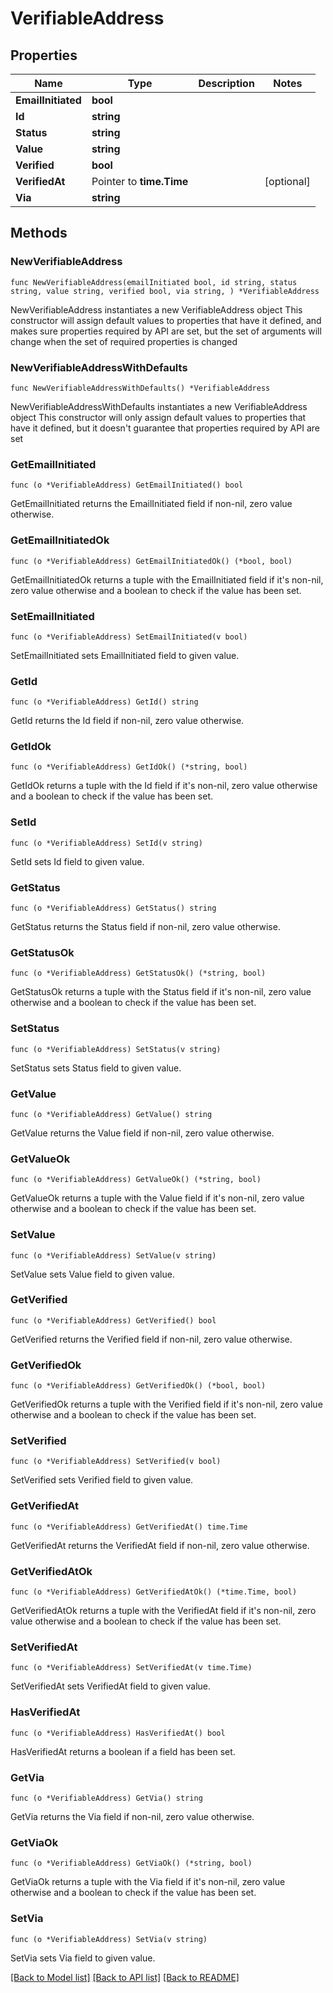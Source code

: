 # VerifiableAddress

## Properties

Name | Type | Description | Notes
------------ | ------------- | ------------- | -------------
**EmailInitiated** | **bool** |  | 
**Id** | **string** |  | 
**Status** | **string** |  | 
**Value** | **string** |  | 
**Verified** | **bool** |  | 
**VerifiedAt** | Pointer to **time.Time** |  | [optional] 
**Via** | **string** |  | 

## Methods

### NewVerifiableAddress

`func NewVerifiableAddress(emailInitiated bool, id string, status string, value string, verified bool, via string, ) *VerifiableAddress`

NewVerifiableAddress instantiates a new VerifiableAddress object
This constructor will assign default values to properties that have it defined,
and makes sure properties required by API are set, but the set of arguments
will change when the set of required properties is changed

### NewVerifiableAddressWithDefaults

`func NewVerifiableAddressWithDefaults() *VerifiableAddress`

NewVerifiableAddressWithDefaults instantiates a new VerifiableAddress object
This constructor will only assign default values to properties that have it defined,
but it doesn't guarantee that properties required by API are set

### GetEmailInitiated

`func (o *VerifiableAddress) GetEmailInitiated() bool`

GetEmailInitiated returns the EmailInitiated field if non-nil, zero value otherwise.

### GetEmailInitiatedOk

`func (o *VerifiableAddress) GetEmailInitiatedOk() (*bool, bool)`

GetEmailInitiatedOk returns a tuple with the EmailInitiated field if it's non-nil, zero value otherwise
and a boolean to check if the value has been set.

### SetEmailInitiated

`func (o *VerifiableAddress) SetEmailInitiated(v bool)`

SetEmailInitiated sets EmailInitiated field to given value.


### GetId

`func (o *VerifiableAddress) GetId() string`

GetId returns the Id field if non-nil, zero value otherwise.

### GetIdOk

`func (o *VerifiableAddress) GetIdOk() (*string, bool)`

GetIdOk returns a tuple with the Id field if it's non-nil, zero value otherwise
and a boolean to check if the value has been set.

### SetId

`func (o *VerifiableAddress) SetId(v string)`

SetId sets Id field to given value.


### GetStatus

`func (o *VerifiableAddress) GetStatus() string`

GetStatus returns the Status field if non-nil, zero value otherwise.

### GetStatusOk

`func (o *VerifiableAddress) GetStatusOk() (*string, bool)`

GetStatusOk returns a tuple with the Status field if it's non-nil, zero value otherwise
and a boolean to check if the value has been set.

### SetStatus

`func (o *VerifiableAddress) SetStatus(v string)`

SetStatus sets Status field to given value.


### GetValue

`func (o *VerifiableAddress) GetValue() string`

GetValue returns the Value field if non-nil, zero value otherwise.

### GetValueOk

`func (o *VerifiableAddress) GetValueOk() (*string, bool)`

GetValueOk returns a tuple with the Value field if it's non-nil, zero value otherwise
and a boolean to check if the value has been set.

### SetValue

`func (o *VerifiableAddress) SetValue(v string)`

SetValue sets Value field to given value.


### GetVerified

`func (o *VerifiableAddress) GetVerified() bool`

GetVerified returns the Verified field if non-nil, zero value otherwise.

### GetVerifiedOk

`func (o *VerifiableAddress) GetVerifiedOk() (*bool, bool)`

GetVerifiedOk returns a tuple with the Verified field if it's non-nil, zero value otherwise
and a boolean to check if the value has been set.

### SetVerified

`func (o *VerifiableAddress) SetVerified(v bool)`

SetVerified sets Verified field to given value.


### GetVerifiedAt

`func (o *VerifiableAddress) GetVerifiedAt() time.Time`

GetVerifiedAt returns the VerifiedAt field if non-nil, zero value otherwise.

### GetVerifiedAtOk

`func (o *VerifiableAddress) GetVerifiedAtOk() (*time.Time, bool)`

GetVerifiedAtOk returns a tuple with the VerifiedAt field if it's non-nil, zero value otherwise
and a boolean to check if the value has been set.

### SetVerifiedAt

`func (o *VerifiableAddress) SetVerifiedAt(v time.Time)`

SetVerifiedAt sets VerifiedAt field to given value.

### HasVerifiedAt

`func (o *VerifiableAddress) HasVerifiedAt() bool`

HasVerifiedAt returns a boolean if a field has been set.

### GetVia

`func (o *VerifiableAddress) GetVia() string`

GetVia returns the Via field if non-nil, zero value otherwise.

### GetViaOk

`func (o *VerifiableAddress) GetViaOk() (*string, bool)`

GetViaOk returns a tuple with the Via field if it's non-nil, zero value otherwise
and a boolean to check if the value has been set.

### SetVia

`func (o *VerifiableAddress) SetVia(v string)`

SetVia sets Via field to given value.



[[Back to Model list]](../README.md#documentation-for-models) [[Back to API list]](../README.md#documentation-for-api-endpoints) [[Back to README]](../README.md)


